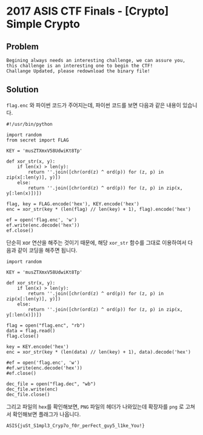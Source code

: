 # 2017 ASIS CTF Finals - [Crypto] Simple Crypto
## Problem
```
Begining always needs an interesting challenge, we can assure you, this challenge is an interesting one to begin the CTF!
Challange Updated, please redownload the binary file!
```
## Solution
`flag.enc` 와 파이썬 코드가 주어지는데, 파이썬 코드를 보면 다음과 같은 내용이 있습니다.

```
#!/usr/bin/python

import random
from secret import FLAG 

KEY = 'musZTXmxV58UdwiKt8Tp'

def xor_str(x, y):
    if len(x) > len(y):
        return ''.join([chr(ord(z) ^ ord(p)) for (z, p) in zip(x[:len(y)], y)])
    else:
        return ''.join([chr(ord(z) ^ ord(p)) for (z, p) in zip(x, y[:len(x)])])

flag, key = FLAG.encode('hex'), KEY.encode('hex')
enc = xor_str(key * (len(flag) // len(key) + 1), flag).encode('hex')

ef = open('flag.enc', 'w')
ef.write(enc.decode('hex'))
ef.close()
```

단순히 xor 연산을 해주는 것이기 때문에, 해당 `xor_str` 함수를 그대로 이용하여서 다음과 같이 코딩을 해주면 됩니다.

```
import random

KEY = 'musZTXmxV58UdwiKt8Tp'

def xor_str(x, y):
    if len(x) > len(y):
        return ''.join([chr(ord(z) ^ ord(p)) for (z, p) in zip(x[:len(y)], y)])
    else:
        return ''.join([chr(ord(z) ^ ord(p)) for (z, p) in zip(x, y[:len(x)])])

flag = open("flag.enc", "rb")
data = flag.read()
flag.close()

key = KEY.encode('hex')
enc = xor_str(key * (len(data) // len(key) + 1), data).decode('hex')

#ef = open('flag.enc', 'w')
#ef.write(enc.decode('hex'))
#ef.close()

dec_file = open("flag.dec", "wb")
dec_file.write(enc)
dec_file.close()
```

그리고 파일의 `hex`를 확인해보면, `PNG` 파일의 헤더가 나와있는데 확장자를 `png` 로 고쳐서 확인해보면 플래그가 나옵니다.


`ASIS{juSt_S1mpl3_Cryp7o_f0r_perFect_guy5_l1ke_You!}`
